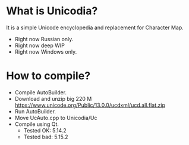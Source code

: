 # What is Unicodia?

It is a simple Unicode encyclopedia and replacement for Character Map.
* Right now Russian only.
* Right now deep WIP
* Right now Windows only.

# How to compile?
* Compile AutoBuilder.
* Download and unzip big 220 M https://www.unicode.org/Public/13.0.0/ucdxml/ucd.all.flat.zip
* Run AutoBuilder.
* Move UcAuto.cpp to Unicodia/Uc
* Compile using Qt.
   * Tested OK: 5.14.2
   * Tested bad: 5.15.2
